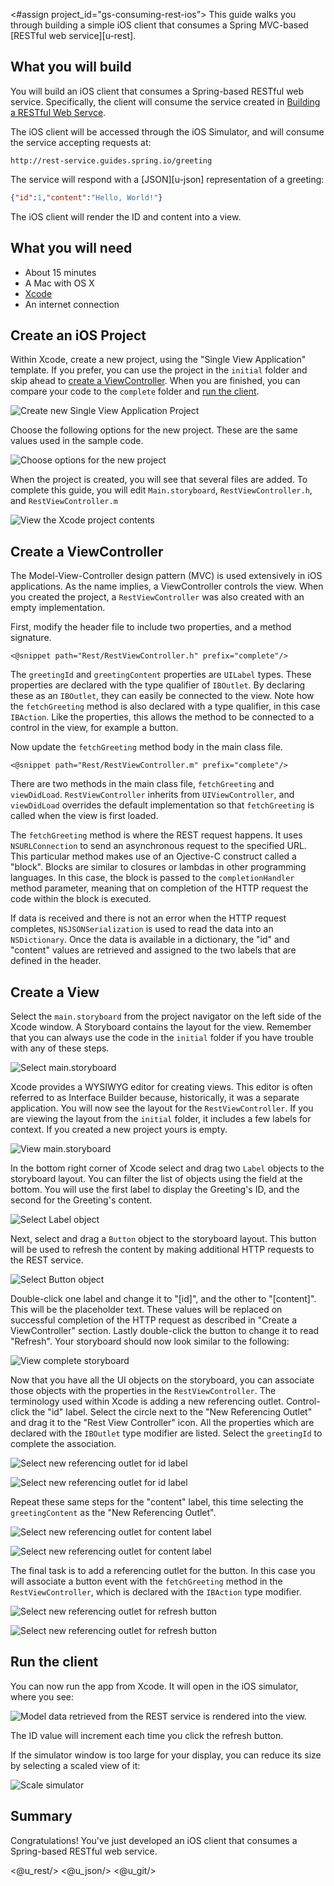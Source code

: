 <#assign project_id="gs-consuming-rest-ios">
This guide walks you through building a simple iOS client that consumes a Spring MVC-based [RESTful web service][u-rest].


What you will build
-------------------

You will build an iOS client that consumes a Spring-based RESTful web service.
Specifically, the client will consume the service created in [Building a RESTful Web Servce][gs-rest-service].

The iOS client will be accessed through the iOS Simulator, and will consume the service accepting requests at:

    http://rest-service.guides.spring.io/greeting

The service will respond with a [JSON][u-json] representation of a greeting:

```json
{"id":1,"content":"Hello, World!"}
```

The iOS client will render the ID and content into a view.


What you will need
------------------

 - About 15 minutes
 - A Mac with OS X
 - [Xcode]
 - An internet connection


Create an iOS Project
---------------------

Within Xcode, create a new project, using the "Single View Application" template. If you prefer, you can use the project in the `initial` folder and skip ahead to [create a ViewController](#initial). When you are finished, you can compare your code to the `complete` folder and [run the client](#run).

![Create new Single View Application Project](images/project1.png)

Choose the following options for the new project. These are the same values used in the sample code.

![Choose options for the new project](images/project2.png)

When the project is created, you will see that several files are added. To complete this guide, you will edit `Main.storyboard`, `RestViewController.h`, and `RestViewController.m`

![View the Xcode project contents](images/project3.png)


<a name="initial"></a>
Create a ViewController
-----------------------

The Model-View-Controller design pattern (MVC) is used extensively in iOS applications. As the name implies, a ViewController controls the view. When you created the project, a `RestViewController` was also created with an empty implementation. 

First, modify the header file to include two properties, and a method signature.

    <@snippet path="Rest/RestViewController.h" prefix="complete"/>
    
The `greetingId` and `greetingContent` properties are `UILabel` types. These properties are declared with the type qualifier of `IBOutlet`. By declaring these as an `IBOutlet`, they can easily be connected to the view. Note how the `fetchGreeting` method is also declared with a type qualifier, in this case `IBAction`. Like the properties, this allows the method to be connected to a control in the view, for example a button.

Now update the `fetchGreeting` method body in the main class file. 

    <@snippet path="Rest/RestViewController.m" prefix="complete"/>

There are two methods in the main class file, `fetchGreeting` and `viewDidLoad`. `RestViewController` inherits from `UIViewController`, and `viewDidLoad` overrides the default implementation so that `fetchGreeting` is called when the view is first loaded.

The `fetchGreeting` method is where the REST request happens. It uses `NSURLConnection` to send an asynchronous request to the specified URL. This particular method makes use of an Ojective-C construct called a "block". Blocks are similar to closures or lambdas in other programming languages. In this case, the block is passed to the `completionHandler` method parameter, meaning that on completion of the HTTP request the code within the block is executed.

If data is received and there is not an error when the HTTP request completes, `NSJSONSerialization` is used to read the data into an `NSDictionary`. Once the data is available in a dictionary, the "id" and "content" values are retrieved and assigned to the two labels that are defined in the header.


Create a View
-------------

Select the `main.storyboard` from the project navigator on the left side of the Xcode window. A Storyboard contains the layout for the view. Remember that you can always use the code in the `initial` folder if you have trouble with any of these steps.

![Select main.storyboard](images/select-storyboard.png)

Xcode provides a WYSIWYG editor for creating views. This editor is often referred to as Interface Builder because, historically, it was a separate application. You will now see the layout for the `RestViewController`. If you are viewing the layout from the `initial` folder, it includes a few labels for context. If you created a new project yours is empty.

![View main.storyboard](images/view-storyboard.png)

In the bottom right corner of Xcode select and drag two `Label` objects to the storyboard layout. You can filter the list of objects using the field at the bottom. You will use the first label to display the Greeting's ID, and the second for the Greeting's content.

![Select Label object](images/select-label.png)

Next, select and drag a `Button` object to the storyboard layout. This button will be used to refresh the content by making additional HTTP requests to the REST service.

![Select Button object](images/select-button.png)

Double-click one label and change it to "[id]", and the other to "[content]". This will be the placeholder text. These values will be replaced on successful completion of the HTTP request as described in "Create a ViewController" section. Lastly double-click the button to change it to read "Refresh". Your storyboard should now look similar to the following:

![View complete storyboard](images/complete-storyboard.png)

Now that you have all the UI objects on the storyboard, you can associate those objects with the properties in the `RestViewController`. The terminology used within Xcode is adding a new referencing outlet. Control-click the "id" label. Select the circle next to the "New Referencing Outlet" and drag it to the "Rest View Controller" icon. All the properties which are declared with the `IBOutlet` type modifier are listed. Select the `greetingId` to complete the association.

![Select new referencing outlet for id label](images/greetingId-outlet1.png)

![Select new referencing outlet for id label](images/greetingId-outlet2.png)

Repeat these same steps for the "content" label, this time selecting the `greetingContent` as the "New Referencing Outlet".

![Select new referencing outlet for content label](images/greetingContent-outlet1.png)

![Select new referencing outlet for content label](images/greetingContent-outlet2.png)

The final task is to add a referencing outlet for the button. In this case you will associate a button event with the `fetchGreeting` method in the `RestViewController`, which is declared with the `IBAction` type modifier.

![Select new referencing outlet for refresh button](images/fetchGreeting-outlet1.png)

![Select new referencing outlet for refresh button](images/fetchGreeting-outlet2.png)


<a name="run"></a>
Run the client
--------------

You can now run the app from Xcode. It will open in the iOS simulator, where you see:

![Model data retrieved from the REST service is rendered into the view.](images/hello.png)

The ID value will increment each time you click the refresh button.

If the simulator window is too large for your display, you can reduce its size by selecting a scaled view of it:

![Scale simulator](images/scale-simulator.png)


Summary
-------

Congratulations! You've just developed an iOS client that consumes a Spring-based RESTful web service.

[gs-rest-service]: /guides/gs-rest-service/
[Xcode]: https://itunes.apple.com/us/app/xcode/id497799835?mt=12
[zip]: https://github.com/spring-guides/${project_id}/archive/master.zip
<@u_rest/>
<@u_json/>
<@u_git/>

